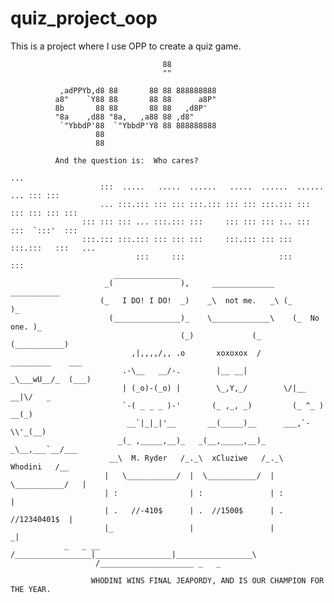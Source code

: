 # quiz_project_oop
This is a project where I use OPP to create a quiz game.
              
                                      88            
                                      ""            
                                                    
               ,adPPYb,d8 88       88 88 888888888  
              a8"    `Y88 88       88 88      a8P"  
              8b       88 88       88 88   ,d8P'    
              "8a    ,d88 "8a,   ,a88 88 ,d8"       
               `"YbbdP'88  `"YbbdP'Y8 88 888888888  
                       88                           
                       88 
              
              And the question is:  Who cares?
                                                                                ...
                        :::  .....   .....  ......   .....  ......  ......  ... ::: :::
                        ... :::.::: ::: ::: :::.::: ::: ::: :::.::: ::: ::: ::: ::: :::
                    ::: ::: ::: ... :::.::: :::     ::: ::: ::: :.. ::: :::  `:::'  :::
                    :::.::: :::.::: ::: ::: :::     :::.::: ::: ::: :::.:::   :::   ...
                                :::     :::                     :::                 :::
                           _______________
                         _(               ),     ______________   ___________
                        (_   I DO! I DO!  _)    _\  not me.   _\ (_          )_
                          (_______________)_    \_____________\    (_  No one. )_
                                          (_)             (_         (___________)
                               ,|,,,,/,, .o       xoxoxox  /      _________    ___
                             .-\__   __/-.        |__ __|        _\___wU__/_  (___)
                             | (_o)-(_o) |        \_,Y,_/        \/|__ __|\/   _
                             `-( _ _ _ )-'       (_ ,_, _)         (_ ^_ )  __(_)
                              __`|_|_|'__       __(_____)__      ___,`-\\'_(__)
                            _(_ ,_____,__)_   _(__,_____,__)_   _\__,___`__/___
                          __\  M. Ryder   /_._\  xCluziwe   /_._\   Whodini   /__
                         |   \___________/  |  \___________/  |  \___________/   |
                         | :                | :               | :                |
                         | .   //-410$      | .  //1500$      | .   //12340401$  |
                         |_                 |                 |                 _|
                _   _ __  /_________________|_________________|_________________\
                       /_____________________ _   _
              
                      WHODINI WINS FINAL JEAPORDY, AND IS OUR CHAMPION FOR THE YEAR.
